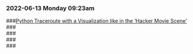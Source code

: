 ### 2022-06-13 Monday 09:23am  
###[Python Traceroute with a Visualization like in the ‘Hacker Movie Scene’](https://python.plainenglish.io/python-traceroute-with-a-visualization-like-in-the-hacker-movie-scene-179abcb74dc8)  
###[]()  
###[]()  
###[]()  
###[]()  
